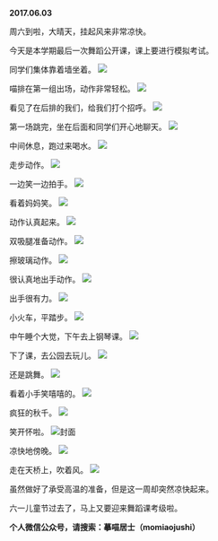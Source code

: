 
          
**2017.06.03**

周六到啦，大晴天，挂起风来非常凉快。

今天是本学期最后一次舞蹈公开课，课上要进行模拟考试。

同学们集体靠着墙坐着。
![](https://pic2.zhimg.com/v2-439a602e5708bdcab16061e2c8d886f9.jpg)


喵排在第一组出场，动作非常轻松。
![](https://pic1.zhimg.com/v2-fc42748880768447756f92a103ce7614.jpg)


看见了在后排的我们，给我们打个招呼。
![](https://pic2.zhimg.com/v2-ae239bb379cc6a70f90eb915165ae0e4.jpg)


第一场跳完，坐在后面和同学们开心地聊天。
![](https://pic3.zhimg.com/v2-24d325f9f7148093163a65e039bd76be.jpg)


中间休息，跑过来喝水。
![](https://pic2.zhimg.com/v2-c57846bfc83019a4c193e385894a627f.jpg)


走步动作。
![](https://pic1.zhimg.com/v2-db7d757dda3a4fd5d80a1276d5054ae6.jpg)


一边笑一边拍手。
![](https://pic2.zhimg.com/v2-aa58d76f2627947c0b10cfe663f24fb9.jpg)


看着妈妈笑。
![](https://pic1.zhimg.com/v2-aca9f3bdb7ece4cb638ec1c7c9fe3d3a.jpg)


动作认真起来。
![](https://pic3.zhimg.com/v2-7c611ee064f2f599ba3e84258ca3cb77.jpg)


双吸腿准备动作。
![](https://pic4.zhimg.com/v2-25f525edfc0d8f9c661e89425a8c7bad.jpg)


擦玻璃动作。
![](https://pic2.zhimg.com/v2-5c4d0a9c683e94534ca9dcec7c083ec2.jpg)


很认真地出手动作。
![](https://pic1.zhimg.com/v2-a92adf257d4828e43fe4168b1ed678c7.jpg)


出手很有力。
![](https://pic4.zhimg.com/v2-bf7105878356cb1d962304abb4933c3a.jpg)


小火车，平踏步。
![](https://pic3.zhimg.com/v2-828038fcfc6418bd222d5df416743c9a.jpg)


中午睡个大觉，下午去上钢琴课。
![](https://pic4.zhimg.com/v2-f33dfae2b568b47052fb09108201880c.jpg)


下了课，去公园去玩儿。
![](https://pic2.zhimg.com/v2-5dc4507f7fa1406105818e2efc3aef76.jpg)


还是跳舞。
![](https://pic1.zhimg.com/v2-9626050d2f8d669a5915999ed0bc90e9.jpg)


看着小手笑嘻嘻的。
![](https://pic4.zhimg.com/v2-c2514f21010fc5c1b425dd58c96aea0f.jpg)


疯狂的秋千。
![](https://pic3.zhimg.com/v2-f595dada1047514c0da80626ef8540d8.jpg)


笑开怀啦。
![](https://pic3.zhimg.com/v2-1ac7812ebdca2aa3faf9941c791e071b.jpg)封面


凉快地傍晚。
![](https://pic2.zhimg.com/v2-35b0f1b4b17eb33f3801df594047f171.jpg)


走在天桥上，吹着风。
![](https://pic2.zhimg.com/v2-f4411696a49c0cef25de62ab3d25348d.jpg)


虽然做好了承受高温的准备，但是这一周却突然凉快起来。

六一儿童节过去了，马上又要迎来舞蹈课考级啦。


**个人微信公众号，请搜索：摹喵居士（momiaojushi）**

        